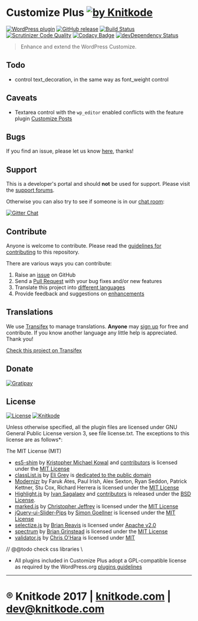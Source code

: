 # Customize Plus [![by Knitkode](https://img.shields.io/badge/by-Knitkode-lightgrey.svg?style=social)]()

[![WordPress plugin](https://img.shields.io/wordpress/plugin/v/customize-plus.svg)]()
[![GitHub release](https://img.shields.io/github/release/knitkode/customize-plus.svg)]()
[![Build Status](https://scrutinizer-ci.com/g/knitkode/customize-plus/badges/build.png?b=master)](https://scrutinizer-ci.com/g/knitkode/customize-plus/build-status/master)
[![Scrutinizer Code Quality](https://scrutinizer-ci.com/g/knitkode/customize-plus/badges/quality-score.png?b=master)](https://scrutinizer-ci.com/g/knitkode/customize-plus/?branch=master)
[![Codacy Badge](https://api.codacy.com/project/badge/Grade/39ed6cc3d19b4d2da947c5f2375d8eab)](https://www.codacy.com/app/knitkode/customize-plus?utm_source=github.com&amp;utm_medium=referral&amp;utm_content=knitkode/customize-plus&amp;utm_campaign=Badge_Grade)
[![devDependency Status](https://david-dm.org/knitkode/customize-plus/dev-status.svg)](https://david-dm.org/knitkode/customize-plus#info=devDependencies)

> Enhance and extend the WordPress Customize.


Todo
---------------
- control text_decoration, in the same way as font_weight control


Caveats
---------------
- Textarea control with the `wp_editor` enabled conflicts with the feature plugin [Customize Posts](@@todo)


Bugs
---------------
If you find an issue, please let us know [here](https://github.com/knitkode/customize-plus/issues?state=open), thanks!


Support
---------------
This is a developer's portal and should **not** be used for support. Please visit the [support forums](https://knitkode.com/support).

Otherwise you can also try to see if someone is in our [chat room](https://gitter.im/knitkode/chat):

[![Gitter Chat](http://img.shields.io/badge/GITTER-JOIN%20CHAT-1DCE73.svg)](https://gitter.im/knitkode/chat)


Contribute
---------------
Anyone is welcome to contribute. Please read the [guidelines for contributing](https://github.com/knitkode/customize-plus/blob/master/CONTRIBUTING.md) to this repository.

There are various ways you can contribute:

1. Raise an [issue](https://github.com/knitkode/customize-plus/issues) on GitHub
2. Send a [Pull Request](https://help.github.com/articles/creating-a-pull-request/) with your bug fixes and/or new features
3. Translate this project into [different languages](https://www.transifex.com/projects/p/customize-plus/)
4. Provide feedback and suggestions on [enhancements](https://github.com/knitkode/customize-plus/issues?direction=desc&labels=Enhancement&page=1&sort=created&state=open)


Translations
---------------

We use [Transifex](https://www.transifex.com) to manage translations. **Anyone** may [sign up](https://www.transifex.com/signup/) for free and contribute. If you know another language any little help is appreciated. Thank you!

[Check this project on Transifex](https://www.transifex.com/knitkode/customize-plus/)


Donate
---------------
[![Gratipay](https://img.shields.io/gratipay/knitkode.svg)](https://gratipay.com/knitkode)


License
---------------
 [![License](https://img.shields.io/badge/license-GPL--3.0%2B-blue.svg)](https://github.com/knitkode/customize-plus--theme/blob/master/license.txt) [![Knitkode](https://img.shields.io/badge/%C2%A9Knitkode-2017-blue.svg)](https://knitkode.com)

Unless otherwise specified, all the plugin files are licensed under GNU General Public License version 3, see file license.txt. The exceptions to this license are as follows*:

The MIT License (MIT)

- [es5-shim](https://github.com/es-shims/es5-shim/) by [Kristopher Michael Kowal](http://codi.sh/) and [contributors](https://github.com/es-shims/es5-shim/graphs/contributors) is licensed under the [MIT License](https://github.com/es-shims/es5-shim/blob/master/LICENSE)
- [classList.js](https://github.com/eligrey/classList.js/) by [Eli Grey](https://eligrey.com/) is [dedicated to the public domain](https://github.com/eligrey/classList.js/blob/master/LICENSE.md)
- [Modernizr](https://github.com/Modernizr/Modernizr/) by Faruk Ates, Paul Irish, Alex Sexton, Ryan Seddon, Patrick Kettner, Stu Cox, Richard Herrera is licensed under the [MIT License](https://opensource.org/licenses/MIT)
- [Highlight.js](https://github.com/isagalaev/highlight.js/) by [Ivan Sagalaev](mailto:maniac@softwaremaniacs.org) and [contributors](https://github.com/isagalaev/highlight.js/blob/master/AUTHORS.en.txt) is released under the [BSD License](https://github.com/isagalaev/highlight.js/blob/master/LICENSE).
- [marked.js](https://github.com/chjj/marked) by [Christopher Jeffrey](https://github.com/chjj/) is licensed under the [MIT License](https://github.com/chjj/marked/blob/master/LICENSE)
- [jQuery-ui-Slider-Pips](https://github.com/simeydotme/jQuery-ui-Slider-Pips) by [Simon Goellner](http://simey.me) is licensed under the [MIT License](http://opensource.org/licenses/MIT)
- [selectize.js](https://github.com/selectize/selectize.js/) by [Brian Reavis](http://thirdroute.com/) is licensed under [Apache v2.0](https://github.com/selectize/selectize.js/blob/master/LICENSE)
- [spectrum](https://github.com/bgrins/spectrum/) by [Brian Grinstead](http://briangrinstead.com) is licensed under the [MIT License](https://github.com/bgrins/spectrum/blob/master/LICENSE)
- [validator.js](https://github.com/chriso/validator.js) by [Chris O'Hara](https://github.com/chriso) is licensed under [MIT](https://github.com/chriso/validator.js/blob/master/LICENSE)

// @@todo check css libraries \\
* All plugins included in Customize Plus adopt a GPL-compatible license as required by the WordPress.org [plugins guidelines](https://developer.wordpress.org/plugins/wordpress-org/detailed-plugin-guidelines/#the-guidelines)

---------------
:registered: Knitkode 2017 | [knitkode.com](https://knitkode.com) | dev@knitkode.com
=======
